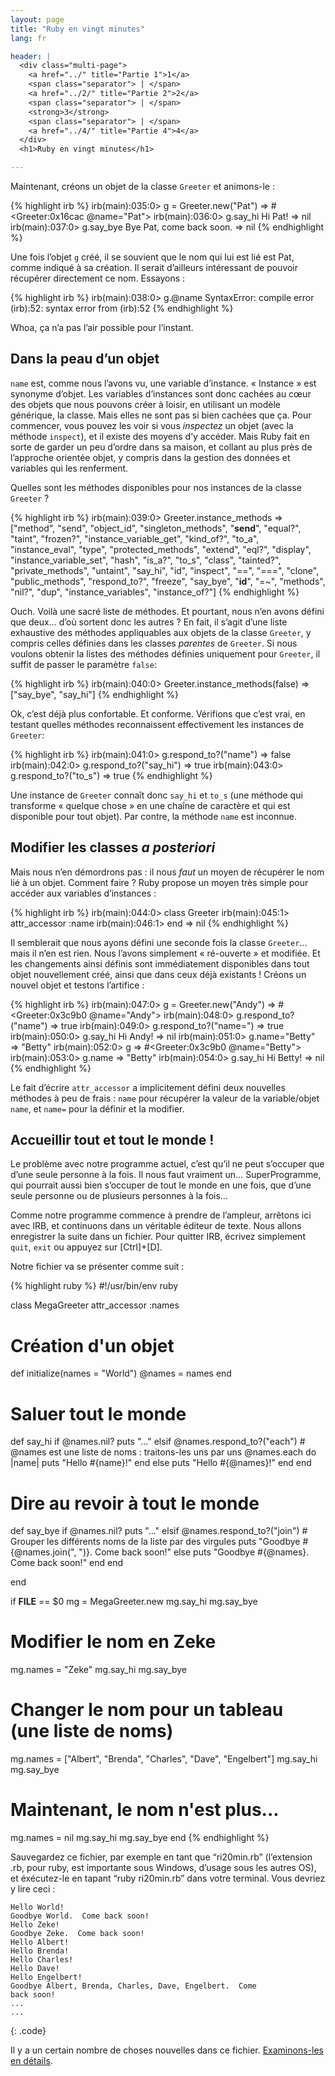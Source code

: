 ```yaml
---
layout: page
title: "Ruby en vingt minutes"
lang: fr

header: |
  <div class="multi-page">
    <a href="../" title="Partie 1">1</a>
    <span class="separator"> | </span>
    <a href="../2/" title="Partie 2">2</a>
    <span class="separator"> | </span>
    <strong>3</strong>
    <span class="separator"> | </span>
    <a href="../4/" title="Partie 4">4</a>
  </div>
  <h1>Ruby en vingt minutes</h1>

---
```


Maintenant, créons un objet de la classe `Greeter` et animons-le :

{% highlight irb %}
irb(main):035:0> g = Greeter.new("Pat")
=> #<Greeter:0x16cac @name="Pat">
irb(main):036:0> g.say_hi
Hi Pat!
=> nil
irb(main):037:0> g.say_bye
Bye Pat, come back soon.
=> nil
{% endhighlight %}

Une fois l’objet `g` créé, il se souvient que le nom qui lui est lié est
Pat, comme indiqué à sa création. Il serait d’ailleurs intéressant de
pouvoir récupérer directement ce nom. Essayons :

{% highlight irb %}
irb(main):038:0> g.@name
SyntaxError: compile error
(irb):52: syntax error
        from (irb):52
{% endhighlight %}

Whoa, ça n’a pas l’air possible pour l’instant.

## Dans la peau d’un objet

`name` est, comme nous l’avons vu, une variable d’instance. « Instance »
est synonyme d’objet. Les variables d’instances sont donc cachées au
cœur des objets que nous pouvons créer à loisir, en utilisant un modèle
générique, la classe. Mais elles ne sont pas si bien cachées que ça.
Pour commencer, vous pouvez les voir si vous *inspectez* un objet (avec
la méthode `inspect`), et il existe des moyens d’y accéder. Mais Ruby
fait en sorte de garder un peu d’ordre dans sa maison, et collant au
plus près de l’approche orientée objet, y compris dans la gestion des
données et variables qui les renferment.

Quelles sont les méthodes disponibles pour nos instances de la classe
`Greeter` ?

{% highlight irb %}
irb(main):039:0> Greeter.instance_methods
=> ["method", "send", "object_id", "singleton_methods",
    "__send__", "equal?", "taint", "frozen?",
    "instance_variable_get", "kind_of?", "to_a",
    "instance_eval", "type", "protected_methods", "extend",
    "eql?", "display", "instance_variable_set", "hash",
    "is_a?", "to_s", "class", "tainted?", "private_methods",
    "untaint", "say_hi", "id", "inspect", "==", "===",
    "clone", "public_methods", "respond_to?", "freeze",
    "say_bye", "__id__", "=~", "methods", "nil?", "dup",
    "instance_variables", "instance_of?"]
{% endhighlight %}

Ouch. Voilà une sacré liste de méthodes. Et pourtant, nous n’en avons
défini que deux… d’où sortent donc les autres ? En fait, il s’agit d’une
liste exhaustive des méthodes appliquables aux objets de la classe
`Greeter`, y compris celles définies dans les classes *parentes* de
`Greeter`. Si nous voulons obtenir la listes des méthodes définies
uniquement pour `Greeter`, il suffit de passer le paramètre `false`\:

{% highlight irb %}
irb(main):040:0> Greeter.instance_methods(false)
=> ["say_bye", "say_hi"]
{% endhighlight %}

Ok, c’est déjà plus confortable. Et conforme. Vérifions que c’est vrai,
en testant quelles méthodes reconnaissent effectivement les instances de
`Greeter`\:

{% highlight irb %}
irb(main):041:0> g.respond_to?("name")
=> false
irb(main):042:0> g.respond_to?("say_hi")
=> true
irb(main):043:0> g.respond_to?("to_s")
=> true
{% endhighlight %}

Une instance de `Greeter` connaît donc `say_hi` et `to_s` (une méthode
qui transforme « quelque chose » en une chaîne de caractère et qui est
disponible pour tout objet). Par contre, la méthode `name` est inconnue.

## Modifier les classes *a posteriori*

Mais nous n’en démordrons pas : il nous *faut* un moyen de récupérer le
nom lié à un objet. Comment faire ? Ruby propose un moyen très simple
pour accéder aux variables d’instances :

{% highlight irb %}
irb(main):044:0> class Greeter
irb(main):045:1>   attr_accessor :name
irb(main):046:1> end
=> nil
{% endhighlight %}

Il semblerait que nous ayons défini une seconde fois la classe
`Greeter`... mais il n’en est rien. Nous l’avons simplement « ré-ouverte
» et modifiée. Et les changements ainsi définis sont immédiatement
disponibles dans tout objet nouvellement créé, ainsi que dans ceux déjà
existants ! Créons un nouvel objet et testons l’artifice :

{% highlight irb %}
irb(main):047:0> g = Greeter.new("Andy")
=> #<Greeter:0x3c9b0 @name="Andy">
irb(main):048:0> g.respond_to?("name")
=> true
irb(main):049:0> g.respond_to?("name=")
=> true
irb(main):050:0> g.say_hi
Hi Andy!
=> nil
irb(main):051:0> g.name="Betty"
=> "Betty"
irb(main):052:0> g
=> #<Greeter:0x3c9b0 @name="Betty">
irb(main):053:0> g.name
=> "Betty"
irb(main):054:0> g.say_hi
Hi Betty!
=> nil
{% endhighlight %}

Le fait d’écrire `attr_accessor` a implicitement défini deux nouvelles
méthodes à peu de frais : `name` pour récupérer la valeur de la
variable/objet `name`, et `name=` pour la définir et la modifier.

## Accueillir tout et tout le monde !

Le problème avec notre programme actuel, c’est qu’il ne peut s’occuper
que d’une seule personne à la fois. Il nous faut vraiment un…
SuperProgramme, qui pourrait aussi bien s’occuper de tout le monde en
une fois, que d’une seule personne ou de plusieurs personnes à la fois…

Comme notre programme commence à prendre de l’ampleur, arrêtons ici avec
IRB, et continuons dans un véritable éditeur de texte. Nous allons
enregistrer la suite dans un fichier. Pour quitter IRB, écrivez
simplement `quit`, `exit` ou appuyez sur \[Ctrl\]+\[D\].

Notre fichier va se présenter comme suit :

{% highlight ruby %}
#!/usr/bin/env ruby

class MegaGreeter
  attr_accessor :names

  # Création d'un objet
  def initialize(names = "World")
    @names = names
  end

  # Saluer tout le monde
  def say_hi
    if @names.nil?
      puts "..."
    elsif @names.respond_to?("each")
      # @names est une liste de noms : traitons-les uns par uns
      @names.each do |name|
        puts "Hello #{name}!"
      end
    else
      puts "Hello #{@names}!"
    end
  end

  # Dire au revoir à tout le monde
  def say_bye
    if @names.nil?
      puts "..."
    elsif @names.respond_to?("join")
      # Grouper les différents noms de la liste par des virgules
      puts "Goodbye #{@names.join(", ")}.  Come back soon!"
    else
      puts "Goodbye #{@names}.  Come back soon!"
    end
  end

end


if __FILE__ == $0
  mg = MegaGreeter.new
  mg.say_hi
  mg.say_bye

  # Modifier le nom en Zeke
  mg.names = "Zeke"
  mg.say_hi
  mg.say_bye

  # Changer le nom pour un tableau (une liste de noms)
  mg.names = ["Albert", "Brenda", "Charles",
    "Dave", "Engelbert"]
  mg.say_hi
  mg.say_bye

  # Maintenant, le nom n'est plus...
  mg.names = nil
  mg.say_hi
  mg.say_bye
end
{% endhighlight %}

Sauvegardez ce fichier, par exemple en tant que “ri20min.rb”
(l’extension .rb, pour ruby, est importante sous Windows, d’usage sous
les autres OS), et éxécutez-le en tapant “ruby ri20min.rb” dans votre
terminal. Vous devriez y lire ceci :

    Hello World!
    Goodbye World.  Come back soon!
    Hello Zeke!
    Goodbye Zeke.  Come back soon!
    Hello Albert!
    Hello Brenda!
    Hello Charles!
    Hello Dave!
    Hello Engelbert!
    Goodbye Albert, Brenda, Charles, Dave, Engelbert.  Come
    back soon!
    ...
    ...
{: .code}

Il y a un certain nombre de choses nouvelles dans ce fichier.
[Examinons-les en détails](../4/).

